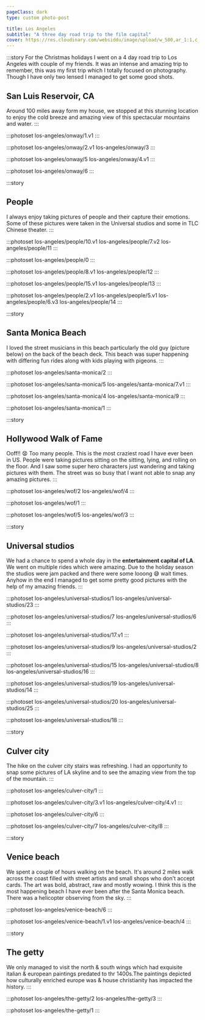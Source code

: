 ```yaml
---
pageClass: dark
type: custom photo-post

title: Los Angeles
subtitle: "A three day road trip to the film capital"
cover: https://res.cloudinary.com/websiddu/image/upload/w_500,ar_1:1,c_fill,g_auto/v1483207732/photos/los-angeles/cover/cover.v3.jpg
---
```


:::story
For the Christmas holidays I went on a 4 day road trip to Los Angeles with couple of my friends. It was an intense and amazing trip to remember, this was my first trip which I totally focused on photography. Though I have only two lensed I managed to get some good shots.

## San Luis Reservoir, CA

Around 100 miles away form my house, we stopped at this stunning location to enjoy the cold breeze and amazing view of this spectacular mountains and water.
:::

:::photoset los-angeles/onway/1.v1
:::

:::photoset los-angeles/onway/2.v1 los-angeles/onway/3
:::

:::photoset los-angeles/onway/5 los-angeles/onway/4.v1
:::

:::photoset los-angeles/onway/6
:::

:::story

## People

I always enjoy taking pictures of people and their capture their emotions. Some of these pictures were taken in the Universal studios and some in TLC Chinese theater.
:::

:::photoset los-angeles/people/10.v1 los-angeles/people/7.v2 los-angeles/people/11
:::

:::photoset los-angeles/people/0
:::

:::photoset los-angeles/people/8.v1 los-angeles/people/12
:::

:::photoset los-angeles/people/15.v1 los-angeles/people/13
:::

:::photoset los-angeles/people/2.v1 los-angeles/people/5.v1 los-angeles/people/6.v3 los-angeles/people/14
:::

:::story

## Santa Monica Beach

I loved the street musicians in this beach particularly the old guy (picture below) on the back of the beach deck. This beach was super happening with differing fun rides along with kids playing with pigeons.
:::

:::photoset los-angeles/santa-monica/2
:::

:::photoset los-angeles/santa-monica/5 los-angeles/santa-monica/7.v1
:::

<!--:::photoset
 los-angeles/santa-monica/3
:::-->

:::photoset los-angeles/santa-monica/4 los-angeles/santa-monica/9
:::

:::photoset los-angeles/santa-monica/1
:::

:::story

## Hollywood Walk of Fame

Ooff!! 😧 Too many people. This is the most craziest road I have ever been in US. People were taking pictures sitting on the sitting, lying, and rolling on the floor. And I saw some super hero characters just wandering and taking pictures with them. The street was so busy that I want not able to snap any amazing pictures.
:::

:::photoset los-angeles/wof/2 los-angeles/wof/4
:::

:::photoset los-angeles/wof/1
:::

:::photoset los-angeles/wof/5 los-angeles/wof/3
:::

:::story

## Universal studios

We had a chance to spend a whole day in the **entertainment capital of LA**. We went on multiple rides which were amazing. Due to the holiday season the studios were jam packed and there were some looong 😅 wait times. Anyhow in the end I managed to get some pretty good pictures with the help of my amazing friends.
:::

:::photoset los-angeles/universal-studios/1 los-angeles/universal-studios/23
:::

:::photoset los-angeles/universal-studios/7 los-angeles/universal-studios/6
:::

:::photoset los-angeles/universal-studios/17.v1
:::

:::photoset los-angeles/universal-studios/9 los-angeles/universal-studios/2
:::

:::photoset los-angeles/universal-studios/15 los-angeles/universal-studios/8 los-angeles/universal-studios/16
:::

<!--:::photoset
 los-angeles/universal-studios/5
 los-angeles/universal-studios/3
 los-angeles/universal-studios/10
:::-->

:::photoset los-angeles/universal-studios/19 los-angeles/universal-studios/14
:::

<!--:::photoset
 los-angeles/universal-studios/13.v1
:::-->

:::photoset los-angeles/universal-studios/20 los-angeles/universal-studios/25
:::

:::photoset los-angeles/universal-studios/18
:::

:::story

## Culver city

The hike on the culver city stairs was refreshing. I had an opportunity to snap some pictures of LA skyline and to see the amazing view from the top of the mountain.
:::

:::photoset los-angeles/culver-city/1
:::

:::photoset los-angeles/culver-city/3.v1 los-angeles/culver-city/4.v1
:::

:::photoset los-angeles/culver-city/6
:::

:::photoset los-angeles/culver-city/7 los-angeles/culver-city/8
:::

:::story

## Venice beach

We spent a couple of hours walking on the beach. It's around 2 miles walk across the coast filled with street artists and small shops who don't accept cards. The art was bold, abstract, raw and mostly wowing. I think this is the most happening beach I have ever been after the Santa Monica beach. There was a helicopter observing from the sky.
:::

:::photoset los-angeles/venice-beach/6
:::

:::photoset los-angeles/venice-beach/1.v1 los-angeles/venice-beach/4
:::

:::story

## The getty

We only managed to visit the north & south wings which had exquisite italian & european paintings predated to thr 1400s.The paintings depicted how culturally enriched europe was & house christianity has impacted the history.
:::

:::photoset los-angeles/the-getty/2 los-angeles/the-getty/3
:::

:::photoset los-angeles/the-getty/1
:::
